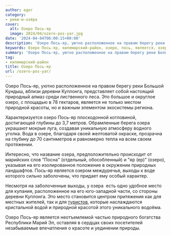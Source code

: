 ```yaml
---
author: egor
category:
- реки-и-озёра
cover:
  alt: Озеро Пось-яр
  image: 2024/04/ozero-pos-yar.jpg
date: '2024-04-04T06:00:15+00:00'
description: 'Озеро Пось-яр, уютно расположенное на правом берегу реки Большой Кундыш, вблизи деревни Куплонга, представляет собой настоящий природный алмаз среди...'
keywords: Озеро Пось-яр, килемарский-район, озеро, пось, является, озера, расположенное, деревни, куплонга, это, природной, выходы, место, уютно, правом, берегу, реки
summary: 'Озеро Пось-яр, уютно расположенное на правом берегу реки Большой Кундыш, вблизи деревни Куплонга, представляет собой настоящий природный алмаз среди...'
tag:
- килемарский-район
title: Озеро Пось-яр
url: /ozero-pos-yar/
---
```


Озеро Пось-яр, уютно расположенное на правом берегу реки Большой Кундыш, вблизи деревни Куплонга, представляет собой настоящий природный алмаз среди лиственного леса. Это большое и округлое озеро, с площадью в 78 гектаров, является не только местом природной красоты, но и важным элементом экосистемы региона.

Характеризуется озеро Пось-яр плоскодонной котловиной, достигающей глубины до 3,7 метров. Обрамленные берега озера украшают мокрые луга, создавая уникальную атмосферу водного уголка. Вода в озере, благодаря своей желтоватой окраске, прозрачна на глубину до 70 сантиметров и равномерно тепла на всем своем протяжении.

Интересно, что название озера, предположительно происходит от марийских слов "Посна" (отдельный, обособленный) и "яр (ер)" (озеро), указывая на его изолированное положение в окружении природных ландшафтов. Пось-яр является озером междуречья, выходы к воде которого сильно заболочены, что придает ему особый характер.

Несмотря на заболоченные выходы, у озера  есть одно удобное место для купания, расположенное на его юго-западной части, со стороны деревни Куплонга. Это место становится центром притяжения как для местных жителей, так и для [туристов](/turizm/), которые наслаждаются кристальной водой и природной красотой этого уникального водоёма.

Озеро Пось-яр является неотъемлемой частью природного богатства Республики Марий Эл, оставляя в сердцах своих посетителей незабываемые впечатления о красоте и уединении природы.